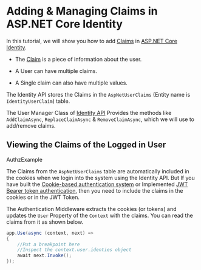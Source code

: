 # Adding & Managing Claims in ASP.NET Core Identity

In this tutorial, we will show you how to add [Claims](https://www.tektutorialshub.com/asp-net-core/authentication-in-asp-net-core/#claim) in [ASP.NET Core Identity](https://www.tektutorialshub.com/asp-net-core/asp-net-core-identity/).

- The [Claim](https://www.tektutorialshub.com/asp-net-core/authentication-in-asp-net-core/#claim) is a piece of information about the user.

- A User can have multiple claims. 

- A Single claim can also have multiple values. 

 The Identity API stores the Claims in the `AspNetUserClaims` (Entity name is `IdentityUserClaim`) table. 

The User Manager Class of [Identity API](https://www.tektutorialshub.com/asp-net-core/asp-net-core-identity/) Provides the methods like `AddClaimAsync`, `ReplaceClaimAsync` & `RemoveClaimAsync`, which we will use to add/remove claims.



## Viewing the Claims of the Logged in User

AuthzExample

The Claims from the `AspNetUserClaims` table are automatically included in the cookies when we login into the system using the Identity API. But If you have built the [Cookie-based authentication system](https://www.tektutorialshub.com/asp-net-core/user-registration-login-using-cookie-authentication-asp-net-core/) or Implemented [JWT Bearer token authentication](https://www.tektutorialshub.com/asp-net-core/jwt-authentication-in-asp-net-core/), then you need to include the claims in the cookies or in the JWT Token.

The Authentication Middleware extracts the cookies (or tokens) and updates the `User` Property of the `Context` with the claims. You can read the claims from it as shown below.

```c#
app.Use(async (context, next) =>
{
    //Put a breakpoint here
    //Inspect the context.user.identies object 
    await next.Invoke();
});
```

